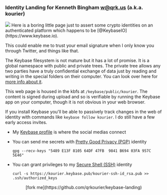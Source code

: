 
<link rel="stylesheet" href="/css/modest.css">

<!--
<style>
  body          { text-align: center; width: 888px; margin:40px; color:#333; font-size: large; }
  a, a:visited  { color: black; }
  code          {background-color: #f8f8f8; padding:5px;}
  li            { margin:5px; }
  p             {margin:30px 0;}
  img#avatar    {margin:30px; float: right; }
</style>
-->


### Identity Landing for Kenneth Bingham <w@qrk.us> (a.k.a. kourier)

<img id="avatar" src="https://graph.facebook.com/748526162/picture?type=large">
Here is a boring little page just to assert some crypto identities on an
authenticated platform which happens to be [@KeybaseIO](https://www.keybase.io). 

This could enable me to trust your email signature when I only know you through
Twitter, and things like that.

The Keybase filesystem is not mature but it has a lot of promise. It is a global
namespace with public and private trees. The private tree allows any two parties
have a truly confidential exchange of data just by reading and writing in the
special folders on their computer. You can look over here for [more info about
it](https://keybase.io/docs/kbfs).

This web page is housed in the kbfs at `/keybase/public/kourier`. The content
is signed during upload and so is verifiable by running the Keybase app on your
computer, though it is not obvious in your web browser.

If you install Keybase you'll be able to passively track changes in the web
of identity with commands like `keybase follow kourier`. I do still have a few
early access invites.


- My [Keybase profile](https://keybase.io/kourier) is where the social medias
  connect

- You can send me secrets with [Pretty Good Privacy
  (PGP)](/blob/kourier-pgp-0xB69403FA957C5E46.asc) identity

  ```
  gpg --recv-keys "5489 E13F 8105 64DF 47FB  9841 B694 03FA 957C 5E46"
  ```

- You can grant privileges to my [Secure Shell (SSH)](/blob/kourier-ssh-id_rsa.pub)
  identity

  ```
  curl -s https://kourier.keybase.pub/kourier-ssh-id_rsa.pub >> .ssh/authorized_keys
  ```


<p style="text-align: center;"> 
[fork me](https://github.com/qrkourier/keybase-landing) 
</p> 

<!-- 
<img style="float: right;" src="https://www.gravatar.com/avatar/b5d22dc4919ddfb892d5fbe38d5ca7bb"> 
<img src="/anniedroolnecklace.jpg" width="444"
height="333"> 
-->

